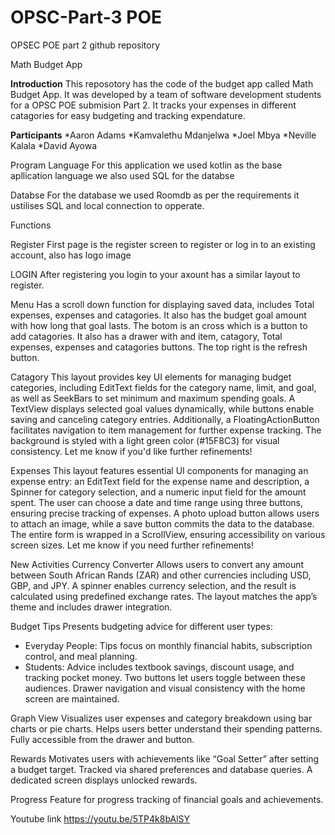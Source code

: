 # OPSC-Part-3 POE
OPSEC POE part 2 github repository 

Math Budget App

**Introduction**
This reposotory has the code of the budget app called Math Budget App. It was developed by a team of software development students for a OPSC POE submision Part 2. It tracks your expenses in different catagories for easy budgeting and tracking expendature.

**Participants** 
*Aaron Adams 
*Kamvalethu Mdanjelwa
*Joel Mbya
*Neville Kalala
*David Ayowa

Program Language 
For this application we used kotlin as the base apllication language we also used SQL for the databse

Databse
For the database we used Roomdb as per the requirements it ustilises SQL and local connection to opperate.

Functions

Register 
First page is the register screen to register or log in to an existing account, also has logo image

LOGIN
After registering you login to your axount has a similar layout to register.

Menu
Has a scroll down function for displaying saved data, includes Total expenses, expenses and catagories. It also has the budget goal amount with how long that goal lasts. The botom is an cross which is a button to add catagories. It also has a drawer with and item, catagory, Total expenses, expenses and catagories buttons. The top right is the refresh button.

Catagory
This layout provides key UI elements for managing budget categories, including EditText fields for the category name, limit, and goal, as well as SeekBars to set minimum and maximum spending goals. A TextView displays selected goal values dynamically, while buttons enable saving and canceling category entries. Additionally, a FloatingActionButton facilitates navigation to item management for further expense tracking. The background is styled with a light green color (#15F8C3) for visual consistency. Let me know if you'd like further refinements! 

Expenses 
This layout features essential UI components for managing an expense entry: an EditText field for the expense name and description, a Spinner for category selection, and a numeric input field for the amount spent. The user can choose a date and time range using three buttons, ensuring precise tracking of expenses. A photo upload button allows users to attach an image, while a save button commits the data to the database. The entire form is wrapped in a ScrollView, ensuring accessibility on various screen sizes. Let me know if you need further refinements! 

New Activities
Currency Converter
Allows users to convert any amount between South African Rands (ZAR) and other currencies including USD, GBP, and JPY. A spinner enables currency selection, and the result is calculated using predefined exchange rates. The layout matches the app’s theme and includes drawer integration.

Budget Tips
Presents budgeting advice for different user types:
- Everyday People: Tips focus on monthly financial habits, subscription control, and meal planning.
- Students: Advice includes textbook savings, discount usage, and tracking pocket money. Two buttons let users toggle between these audiences. Drawer navigation and visual consistency with the home screen are maintained.

Graph View
Visualizes user expenses and category breakdown using bar charts or pie charts. Helps users better understand their spending patterns. Fully accessible from the drawer and button.

Rewards
Motivates users with achievements like “Goal Setter” after setting a budget target. Tracked via shared preferences and database queries. A dedicated screen displays unlocked rewards.

Progress 
Feature for progress tracking of financial goals and achievements.


Youtube link
https://youtu.be/5TP4k8bAlSY 
